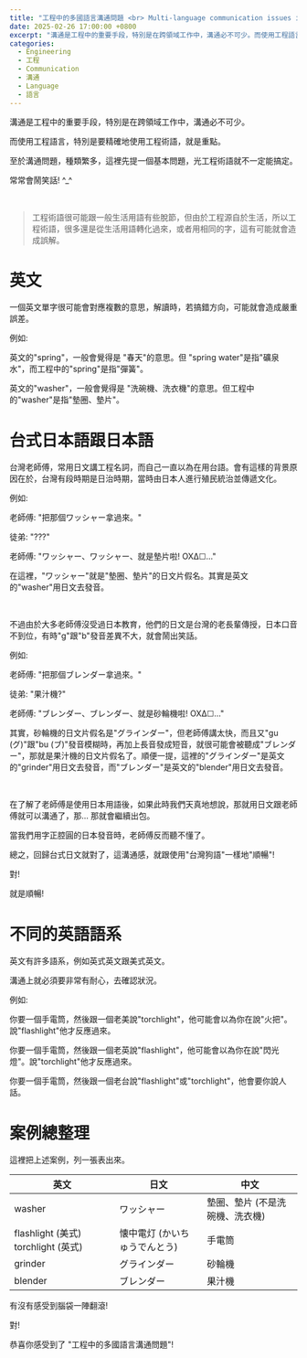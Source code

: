 ```yaml
---
title: "工程中的多國語言溝通問題 <br> Multi-language communication issues in engineering"
date: 2025-02-26 17:00:00 +0800
excerpt: "溝通是工程中的重要手段，特別是在跨領域工作中，溝通必不可少。而使用工程語言，特別是要精確地使用工程術語，就是重點。至於溝通問題，種類繁多，這裡先提一個基本問題，光工程術語就不一定能搞定。常常會鬧笑話!"
categories:
  - Engineering
  - 工程
  - Communication
  - 溝通
  - Language
  - 語言
---
```


溝通是工程中的重要手段，特別是在跨領域工作中，溝通必不可少。

而使用工程語言，特別是要精確地使用工程術語，就是重點。

至於溝通問題，種類繁多，這裡先提一個基本問題，光工程術語就不一定能搞定。

常常會鬧笑話! ^_^

<br>

> 工程術語很可能跟一般生活用語有些脫節，但由於工程源自於生活，所以工程術語，很多還是從生活用語轉化過來，或者用相同的字，這有可能就會造成誤解。


# 英文

一個英文單字很可能會對應複數的意思，解讀時，若搞錯方向，可能就會造成嚴重誤差。

例如: 

英文的"spring"，一般會覺得是 "春天"的意思。但 "spring water"是指"礦泉水"，而工程中的"spring"是指"彈簧"。

英文的"washer"，一般會覺得是 "洗碗機、洗衣機"的意思。但工程中的"washer"是指"墊圈、墊片"。


# 台式日本語跟日本語

台灣老師傅，常用日文講工程名詞，而自己一直以為在用台語。會有這樣的背景原因在於，台灣有段時期是日治時期，當時由日本人進行殖民統治並傳遞文化。

例如:

老師傅: "把那個ワッシャー拿過來。"

徒弟: "???"

老師傅: "ワッシャー、ワッシャー、就是墊片啦! OXΔ☐..."

在這裡，"ワッシャー"就是"墊圈、墊片"的日文片假名。其實是英文的"washer"用日文去發音。

<br>

不過由於大多老師傅沒受過日本教育，他們的日文是台灣的老長輩傳授，日本口音不到位，有時"g"跟"b"發音差異不大，就會鬧出笑話。

例如:

老師傅: "把那個ブレンダー拿過來。"

徒弟: "果汁機?"

老師傅: "ブレンダー、ブレンダー、就是砂輪機啦! OXΔ☐..."

其實，砂輪機的日文片假名是"グラインダー"，但老師傅講太快，而且又"gu (グ)"跟"bu (ブ)"發音模糊時，再加上長音發成短音，就很可能會被聽成"ブレンダー"，那就是果汁機的日文片假名了。順便一提，這裡的"グラインダー"是英文的"grinder"用日文去發音，而"ブレンダー"是英文的"blender"用日文去發音。

<br>

在了解了老師傅是使用日本用語後，如果此時我們天真地想說，那就用日文跟老師傅就可以溝通了，那... 那就會繼續出包。

當我們用字正腔圓的日本發音時，老師傅反而聽不懂了。

總之，回歸台式日文就對了，這溝通感，就跟使用"台灣狗語"一樣地"順暢"! 

對!

就是順暢!


# 不同的英語語系

英文有許多語系，例如英式英文跟美式英文。

溝通上就必須要非常有耐心，去確認狀況。

例如:

你要一個手電筒，然後跟一個老美說"torchlight"，他可能會以為你在說"火把"。說"flashlight"他才反應過來。

你要一個手電筒，然後跟一個老英說"flashlight"，他可能會以為你在說"閃光燈"。說"torchlight"他才反應過來。

你要一個手電筒，然後跟一個老台說"flashlight"或"torchlight"，他會要你說人話。


# 案例總整理

這裡把上述案例，列一張表出來。

| 英文 | 日文 | 中文 |
| ------ | ------ | ------ |
| washer  |  ワッシャー  |    墊圈、墊片 (不是洗碗機、洗衣機) |
| flashlight (美式) torchlight (英式) | 懐中電灯 (かいちゅうでんとう) | 手電筒 |
| grinder  |  グラインダー | 砂輪機 |
| blender  |  ブレンダー   | 果汁機 |

有沒有感受到腦袋一陣翻滾!

對!

恭喜你感受到了 "工程中的多國語言溝通問題"!


<!--
FB: 

Twitter: 

-->

